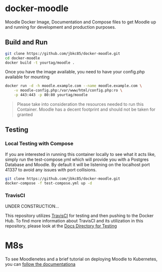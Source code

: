 # docker-moodle
Moodle Docker Image, Documentation and Compose files to get Moodle up and running for development and production purposes.

## Build and Run

```sh
git clone https://github.com/jbkc85/docker-moodle.git
cd docker-moodle
docker build -t yourtag/moodle .
```

Once you have the image available, you need to have your config.php available for mounting

```sh
docker run -d -h moodle.example.com --name moodle.example.com \
    -v moodle-config.php:/var/www/html/config.php:ro \
    -p 443:443 -p 80:80 yourtag/moodle
```

> Please take into consideration the resources needed to run this Container.  Moodle has a decent footprint and should not be taken for granted

## Testing

### Local Testing with Compose

If you are interested in running this container locally to see what it acts like, simply run the test-compose.yml which will provide you with a Postgres Database and Moodle.  By default it will be listening on the localhost port 41337 to avoid any issues with port collisions.

```sh
git clone https://github.com/jbkc85/docker-moodle.git
docker-compose -f test-compose.yml up -d
```

### TravisCI

UNDER CONSTRUCTION...

This repository utilizes [TravisCI](https://travis-ci.org) for testing and then pushing to the Docker Hub.  To find more information about TravisCI and its utilization in this repository, please look at the [Docs Directory for Testing](docs/testing.md)


# M8s

To see Moodlenetes and a brief tutorial on deploying Moodle to Kubernetes, you can [follow the documentationa](https://github.com/jbkc85/moodle-kubernetes-tutorial)


